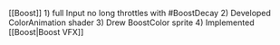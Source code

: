 [[Boost]] 
	1) full Input no long throttles with #BoostDecay 
	2) Developed ColorAnimation shader
	3) Drew BoostColor sprite
	4) Implemented [[Boost|Boost VFX]]